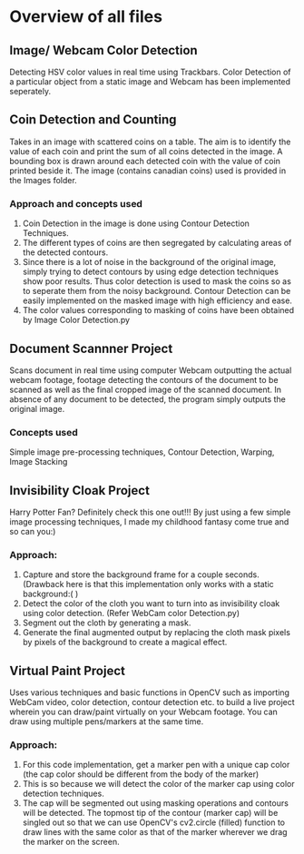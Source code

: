 # Overview of all files

## Image/ Webcam Color Detection
Detecting HSV color values in real time using Trackbars. Color Detection of a particular object from a static image and Webcam has been implemented seperately.

## Coin Detection and Counting
Takes in an image with scattered coins on a table. The aim is to identify the value of each coin and print the sum of all coins detected in the image. A bounding box is drawn around each detected coin with the value of coin printed beside it. The image (contains canadian coins) used is provided in the Images folder.

### Approach and concepts used
1. Coin Detection in the image is done using Contour Detection Techniques. 
2. The different types of coins are then segregated by calculating areas of the detected contours.
3. Since there is a lot of noise in the background of the original image, simply trying to detect contours by using edge detection techniques show poor results. 
   Thus color detection is used to mask the coins so as to seperate them from the noisy background. Contour Detection can be easily implemented on the masked image with high    efficiency and ease.   
4. The color values corresponding to masking of coins have been obtained by Image Color Detection.py

## Document Scannner Project
Scans document in real time using computer Webcam outputting the actual webcam footage, footage detecting the contours of the document to be scanned as well as the final cropped image of the scanned document. In absence of any document to be detected, the program simply outputs the original image.

### Concepts used
Simple image pre-processing techniques, Contour Detection, Warping, Image Stacking

## Invisibility Cloak Project
Harry Potter Fan? Definitely check this one out!!! By just using a few simple image processing techniques, I made my childhood fantasy come true and so can you:)

### Approach:
1. Capture and store the background frame for a couple seconds. (Drawback here is that this implementation only works with a static background:( )
2. Detect the color of the cloth you want to turn into as invisibility cloak using color detection. (Refer WebCam color Detection.py)
3. Segment out the cloth by generating a mask. 
4. Generate the final augmented output by replacing the cloth mask pixels by pixels of the background to create a magical effect. 

## Virtual Paint Project
Uses various techniques and basic functions in OpenCV such as importing WebCam video, color detection, contour detection etc. to build a live project wherein you can draw/paint virtually on your Webcam footage. You can draw using multiple pens/markers at the same time.

### Approach:
1. For this code implementation, get a marker pen with a unique cap color (the cap color should be different from the body of the marker)
2. This is so because we will detect the color of the marker cap using color detection techniques.
3. The cap will be segmented out using masking operations and contours will be detected. The topmost tip of the contour (marker cap) will be singled out so that we can use    OpenCV's cv2.circle (filled) function to draw lines with the same color as that of the marker wherever we drag the marker on the screen.
